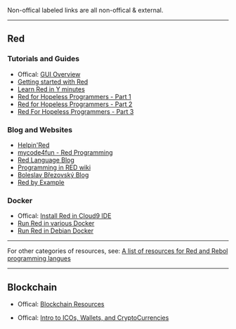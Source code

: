 Non-offical labeled links are all non-offical & external.

***

## Red

### Tutorials and Guides

* Offical: [GUI Overview](https://doc.red-lang.org/en/gui.html)
* [Getting started with Red](http://redprogramming.com/Getting%20Started.html)
* [Learn Red in Y minutes](https://learnxinyminutes.com/docs/red/)
* [Red for Hopeless Programmers - Part 1](https://dev.to/lepinekong/red-for-hopeless-programmers---part-i-3g0)
* [Red for Hopeless Programmers - Part 2](https://dev.to/lepinekong/red-for-hopeless-programmers---part-ii-258)
* [Red For Hopeless Programmers - Part 3](https://dev.to/lepinekong/red-for-hopeless-programmers-iii-31a2)

### Blog and Websites

* [Helpin'Red](http://helpin.red/)
* [mycode4fun - Red Programming](https://sites.google.com/site/mycode4fun/About-Red-Programming)
* [Red Language Blog](https://redlanguageblog.blogspot.com/?view=magazine)
* [Programming in RED wiki](https://programming.red/wiki/Main_Page)
* [Boleslav Březovský Blog](http://red.qyz.cz/)
* [Red by Example](https://www.red-by-example.org/)

### Docker

* Offical: [Install Red in Cloud9 IDE](https://github.com/red/red/wiki/%5BDOC%5D-Install-Red-in-Cloud9-IDE)
* [Run Red in various Docker](https://github.com/eranws/red-docker)
* [Run Red in Debian Docker](https://github.com/dander/docker-red)

***
For other categories of resources, see: [A list of resources for Red and Rebol programming langues](https://github.com/red/red/wiki/%5BLINKS%5D-Learning-resources)
***

## Blockchain

* Offical: [Blockchain Resources](https://github.com/red/red/wiki/%5BDOC%5D-Blockchain-resources)

* Offical: [Intro to ICOs, Wallets, and CryptoCurrencies](https://github.com/red/red/wiki/%5BDOC%5D-Introduction-to-ICOs,-wallets-and-cryptocurrencies)
